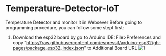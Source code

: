 # Temperature-Detector-IoT
Temperature Detector and monitor it in Websever
Before going to programming procedure, you can follow some stept first:

1. Download the esp32 board by go to Arduino IDE: File>Preferences and copy "https://raw.githubusercontent.com/espressif/arduino-esp32/gh-pages/package_esp32_index.json" to Additional Board URL
![1](https://github.com/rithylim99/Temperature-Detector-IoT/assets/101658566/1075899d-cd80-4eed-91fa-c036026e91f6)
